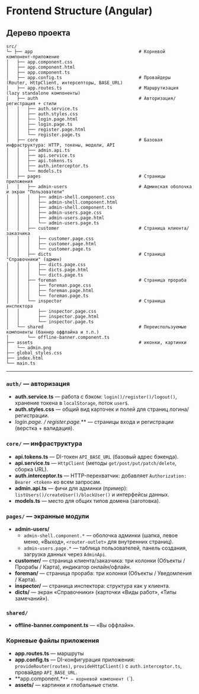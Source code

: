# Frontend Structure (Angular)


## Дерево проекта
```
src/
└─ ├── app                                        # Корневой компонент-приложение
│   ├── app.component.css
│   ├── app.component.html
│   ├── app.component.ts
│   ├── app.config.ts                             # Провайдеры (Router, HttpClient, интерсепторы, BASE_URL)
│   ├── app.routes.ts                             # Маршрутизация (lazy standalone компоненты)
│   ├── auth                                      # Авторизация/регистрация + стили
│   │   ├── auth.service.ts
│   │   ├── auth.styles.css
│   │   ├── login.page.html
│   │   ├── login.page.ts
│   │   ├── register.page.html
│   │   └── register.page.ts
│   ├── core                                      # Базовая инфраструктура: HTTP, токены, модели, API
│   │   ├── admin.api.ts
│   │   ├── api.service.ts
│   │   ├── api.tokens.ts
│   │   ├── auth.interceptor.ts
│   │   └── models.ts
│   ├── pages                                     # Страницы приложения 
│   │   ├── admin-users                           # Админская оболочка и экран "Пользователи"
│   │   │   ├── admin-shell.component.css
│   │   │   ├── admin-shell.component.html
│   │   │   ├── admin-shell.component.ts
│   │   │   ├── admin-users.page.css
│   │   │   ├── admin-users.page.html
│   │   │   └── admin-users.page.ts
│   │   ├── customer                              # Страница клиента/заказчика
│   │   │   ├── customer.page.css
│   │   │   ├── customer.page.html
│   │   │   └── customer.page.ts
│   │   ├── dicts                                 # Страница "Справочники" (админ)
│   │   │   ├── dicts.page.css
│   │   │   ├── dicts.page.html
│   │   │   └── dicts.page.ts
│   │   ├── foreman                               # Страница прораба
│   │   │   ├── foreman.page.css
│   │   │   ├── foreman.page.html
│   │   │   └── foreman.page.ts
│   │   └── inspector                             # Страница инспектора
│   │       ├── inspector.page.css
│   │       ├── inspector.page.html
│   │       └── inspector.page.ts
│   └── shared                                    # Переиспользуемые компоненты (баннер оффлайна и т.п.)
│       └── offline-banner.component.ts
├── assets                                        # иконки, картинки
│   └── admin.png
├── global_styles.css
├── index.html
└── main.ts
```
---

### `auth/` — авторизация
- **auth.service.ts** — работа с бэком: `login()/register()/logout()`, хранение токена в `localStorage`, поток `user$`.
- **auth.styles.css** — общий вид карточек и полей для страниц логина/регистрации.
- **login.page.* / register.page.*** — страницы входа и регистрации (верстка + валидация).

### `core/` — инфраструктура
- **api.tokens.ts** — DI-токен `API_BASE_URL` (базовый адрес бэкенда).
- **api.service.ts** — `HttpClient` (методы `get/post/put/patch/delete`, сборка URL).
- **auth.interceptor.ts** — HTTP-перехватчик: добавляет `Authorization: Bearer <token>` ко всем запросам.
- **admin.api.ts** — фичи для админки (пример): `listUsers()/createUser()/blockUser()` и интерфейсы данных.
- **models.ts** — место для общих типов домена (заготовка).

### `pages/` — экранные модули
- **admin-users/**
  - `admin-shell.component.*` — оболочка админки (шапка, левое меню, «Выход», `<router-outlet>` для внутренних страниц).
  - `admin-users.page.*` — таблица пользователей, панель создания, загрузка данных через `AdminApi`.
- **customer/** — страница клиента/заказчика: три колонки (Объекты / Прорабы / Карта), индикатор онлайн/офлайн.
- **foreman/** — страница прораба: три колонки (Объекты / Уведомления / Карта).
- **inspector/** — страница инспектора: структура как у клиента.
- **dicts/** — экран «Справочники» (карточки «Виды работ», «Типы замечаний»).

### `shared/`
- **offline-banner.component.ts** — «Вы оффлайн».

### Корневые файлы приложения
- **app.routes.ts** — маршруты 
- **app.config.ts** — DI-конфигурация приложения:  
  `provideRouter(routes)`, `provideHttpClient()` с `auth.interceptor.ts`, провайдер `API_BASE_URL`.
- **app.component.*`** — корневой компонент (`<router-outlet>`).
- **assets/** — картинки и глобальные стили.
